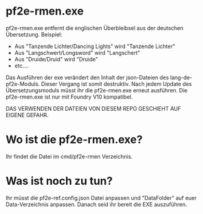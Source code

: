 # pf2e-rmen.exe
pf2e-rmen.exe entfernt die englischen Überbleibsel aus der deutschen Übersetzung.
Beispiel:
* Aus "Tanzende Lichter/Dancing Lights" wird "Tanzende Lichter"
* Aus "Langschwert/Longsword" wird "Langschert"
* Aus "Druide/Druid" wird "Druide"
* etc....

Das Ausführen der exe verändert den Inhalt der json-Dateien des lang-de-pf2e-Moduls. Dieser Vergang ist somit destruktiv. Nach jedem Update des Übersetzungsmoduls müsst ihr die pf2e-rmen.exe erneut ausführen.
Die pf2e-rmen.exe ist nur mit Foundry V10 kompatibel.

DAS VERWENDEN DER DATEIEN VON DIESEM REPO GESCHIEHT AUF EIGENE GEFAHR.

# Wo ist die pf2e-rmen.exe?
Ihr findet die Datei im cmd/pf2e-rmen Verzeichnis.

# Was ist noch zu tun?
Ihr müsst die pf2e-ref.config.json Datei anpassen und "DataFolder" auf euer Data-Verzeichnis anpassen. Danach seid ihr bereit die EXE auszuführen.
